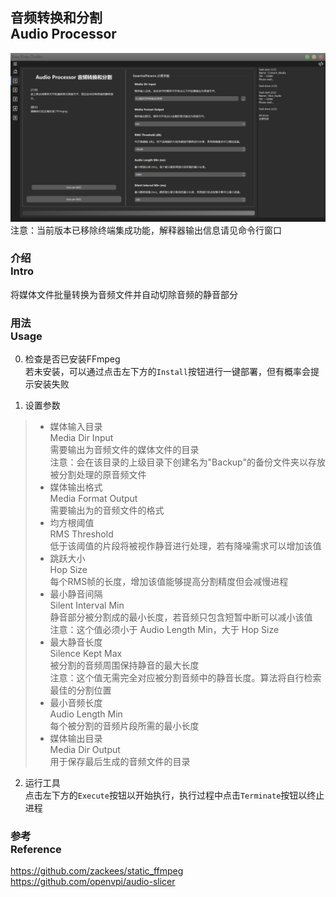 ## 音频转换和分割<br>Audio Processor

![Audio Processor](/docs/media/Page1.png)
注意：当前版本已移除终端集成功能，解释器输出信息请见命令行窗口


### 介绍<br>Intro
将媒体文件批量转换为音频文件并自动切除音频的静音部分

### 用法<br>Usage
0. 检查是否已安装FFmpeg
<br>若未安装，可以通过点击左下方的`Install`按钮进行一键部署，但有概率会提示安装失败

1. 设置参数
> - 媒体输入目录<br>Media Dir Input
<br>需要输出为音频文件的媒体文件的目录
<br>注意：会在该目录的上级目录下创建名为"Backup"的备份文件夹以存放被分割处理的原音频文件
> - 媒体输出格式<br>Media Format Output
<br>需要输出为的音频文件的格式
> - 均方根阈值<br>RMS Threshold
<br>低于该阈值的片段将被视作静音进行处理，若有降噪需求可以增加该值
> - 跳跃大小<br>Hop Size
<br>每个RMS帧的长度，增加该值能够提高分割精度但会减慢进程
> - 最小静音间隔<br>Silent Interval Min
<br>静音部分被分割成的最小长度，若音频只包含短暂中断可以减小该值
<br>注意：这个值必须小于 Audio Length Min，大于 Hop Size
> - 最大静音长度<br>Silence Kept Max
<br>被分割的音频周围保持静音的最大长度
<br>注意：这个值无需完全对应被分割音频中的静音长度。算法将自行检索最佳的分割位置
> - 最小音频长度<br>Audio Length Min
<br>每个被分割的音频片段所需的最小长度
> - 媒体输出目录<br>Media Dir Output
<br>用于保存最后生成的音频文件的目录

2. 运行工具
<br>点击左下方的`Execute`按钮以开始执行，执行过程中点击`Terminate`按钮以终止进程

### 参考<br>Reference
https://github.com/zackees/static_ffmpeg
https://github.com/openvpi/audio-slicer